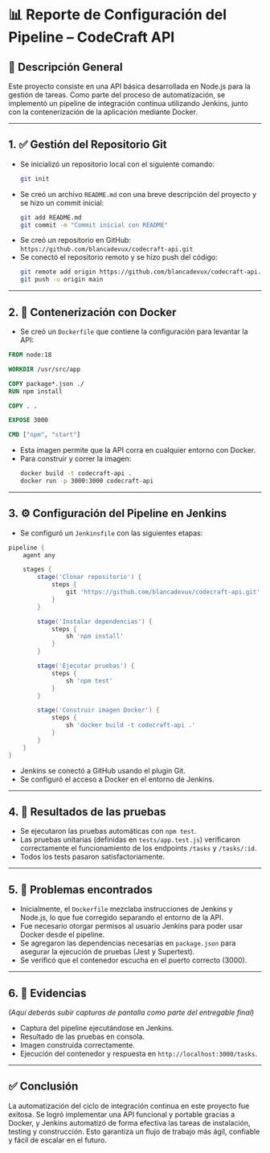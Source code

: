 
# 📊 Reporte de Configuración del Pipeline – CodeCraft API

## 🧠 Descripción General
Este proyecto consiste en una API básica desarrollada en Node.js para la gestión de tareas. Como parte del proceso de automatización, se implementó un pipeline de integración continua utilizando Jenkins, junto con la contenerización de la aplicación mediante Docker.

---

## 1. ✅ Gestión del Repositorio Git

- Se inicializó un repositorio local con el siguiente comando:
  ```bash
  git init
  ```
- Se creó un archivo `README.md` con una breve descripción del proyecto y se hizo un commit inicial:
  ```bash
  git add README.md
  git commit -m "Commit inicial con README"
  ```
- Se creó un repositorio en GitHub:  
  `https://github.com/blancadevux/codecraft-api.git`
- Se conectó el repositorio remoto y se hizo push del código:
  ```bash
  git remote add origin https://github.com/blancadevux/codecraft-api.git
  git push -u origin main
  ```

---

## 2. 🐳 Contenerización con Docker

- Se creó un `Dockerfile` que contiene la configuración para levantar la API:
  
```dockerfile
FROM node:18

WORKDIR /usr/src/app

COPY package*.json ./
RUN npm install

COPY . .

EXPOSE 3000

CMD ["npm", "start"]
```

- Esta imagen permite que la API corra en cualquier entorno con Docker.  
- Para construir y correr la imagen:
  ```bash
  docker build -t codecraft-api .
  docker run -p 3000:3000 codecraft-api
  ```

---

## 3. ⚙️ Configuración del Pipeline en Jenkins

- Se configuró un `Jenkinsfile` con las siguientes etapas:

```groovy
pipeline {
    agent any

    stages {
        stage('Clonar repositorio') {
            steps {
                git 'https://github.com/blancadevux/codecraft-api.git'
            }
        }

        stage('Instalar dependencias') {
            steps {
                sh 'npm install'
            }
        }

        stage('Ejecutar pruebas') {
            steps {
                sh 'npm test'
            }
        }

        stage('Construir imagen Docker') {
            steps {
                sh 'docker build -t codecraft-api .'
            }
        }
    }
}
```

- Jenkins se conectó a GitHub usando el plugin Git.
- Se configuró el acceso a Docker en el entorno de Jenkins.

---

## 4. 🧪 Resultados de las pruebas

- Se ejecutaron las pruebas automáticas con `npm test`.
- Las pruebas unitarias (definidas en `tests/app.test.js`) verificaron correctamente el funcionamiento de los endpoints `/tasks` y `/tasks/:id`.
- Todos los tests pasaron satisfactoriamente.

---

## 5. 📝 Problemas encontrados

- Inicialmente, el `Dockerfile` mezclaba instrucciones de Jenkins y Node.js, lo que fue corregido separando el entorno de la API.
- Fue necesario otorgar permisos al usuario Jenkins para poder usar Docker desde el pipeline.
- Se agregaron las dependencias necesarias en `package.json` para asegurar la ejecución de pruebas (Jest y Supertest).
- Se verificó que el contenedor escucha en el puerto correcto (3000).

---

## 6. 📸 Evidencias

_(Aquí deberás subir capturas de pantalla como parte del entregable final)_

- Captura del pipeline ejecutándose en Jenkins.
- Resultado de las pruebas en consola.
- Imagen construida correctamente.
- Ejecución del contenedor y respuesta en `http://localhost:3000/tasks`.

---

## ✅ Conclusión

La automatización del ciclo de integración continua en este proyecto fue exitosa. Se logró implementar una API funcional y portable gracias a Docker, y Jenkins automatizó de forma efectiva las tareas de instalación, testing y construcción. Esto garantiza un flujo de trabajo más ágil, confiable y fácil de escalar en el futuro.
